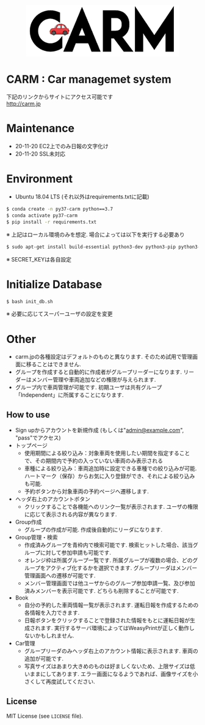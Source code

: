 <div align="center"><img src="https://github.com/shou5374/carm/blob/master/static/common/images/logo_mini.png" width="400"/></div>

# CARM : Car managemet system
下記のリンクからサイトにアクセス可能です  
http://carm.jp

# Maintenance
* 20-11-20 EC2上でのみ日報の文字化け
* 20-11-20 SSL未対応

# Environment
* Ubuntu 18.04 LTS (それ以外はrequirements.txtに記載)  

```sh
$ conda create -n py37-carm python==3.7  
$ conda activate py37-carm  
$ pip install -r requirements.txt  
```
※ 上記はローカル環境のみを想定. 場合によっては以下を実行する必要あり 
```sh
$ sudo apt-get install build-essential python3-dev python3-pip python3-setuptools python3-wheel python3-cffi libcairo2 libpango-1.0-0 libpangocairo-1.0-0 libgdk-pixbuf2.0-0 libffi-dev shared-mime-info 
```

※ SECRET_KEYは各自設定  

# Initialize Database

```sh
$ bash init_db.sh  
```
※ 必要に応じてスーパーユーザの設定を変更 

# Other
* carm.jpの各種設定はデフォルトのものと異なります. そのため試用で管理画面に移ることはできません.  
* グループを作成すると自動的に作成者がグループリーダーになります.  リーダーはメンバー管理や車両追加などの権限が与えられます.
* グループ内で車両管理が可能です. 初期ユーザは共有グループ「Independent」に所属することになります.

## How to use
* Sign upからアカウントを新規作成 (もしくは"admin@example.com", "pass"でアクセス)
* トップページ
  * 使用期間による絞り込み：対象車両を使用したい期間を指定することで、その期間内で予約の入っていない車両のみ表示される    
  * 車種による絞り込み：車両追加時に設定できる車種での絞り込みが可能. ハートマーク（保存）からお気に入り登録ができ、それによる絞り込みも可能.  
  * 予約ボタンから対象車両の予約ページへ遷移します.
* ヘッダ右上のアカウントボタン  
  * クリックすることで各機能へのリンク一覧が表示されます. ユーザの権限に応じて表示される内容が異なります.  
* Group作成  
  * グループの作成が可能. 作成後自動的にリーダになります.  
* Group管理・検索  
  * 作成済みグループを青枠内で検索可能です. 検索ヒットした場合、該当グループに対して参加申請も可能です.  
  * オレンジ枠は所属グループ一覧です. 所属グループが複数の場合、どのグループをアクティブ化するかを選択できます. グループリーダはメンバー管理画面への遷移が可能です. 
  * メンバー管理画面では他ユーザからのグループ参加申請一覧、及び参加済みメンバーを表示可能です. どちらも削除することが可能です.
* Book
  * 自分の予約した車両情報一覧が表示されます. 運転日報を作成するための各情報を入力できます. 
  * 日報ボタンをクリックすることで登録された情報をもとに運転日報が生成されます. 実行するサーバ環境によってはWeasyPrintが正しく動作しないかもしれません.
* Car管理
  * グループリーダのみヘッダ右上のアカウント情報に表示されます. 車両の追加が可能です.
  * 写真サイズはあまり大きめのものは好ましくないため、上限サイズは低いままにしてあります. エラー画面になるようであれば、画像サイズを小さくして再度試してください.  


## License

MIT License (see `LICENSE` file).
